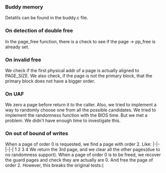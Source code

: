 ### Buddy memory
Detatils can be found in the buddy.c file.

### On detection of double free
In the page\_free function, there is a check to see
if the page -> pp\_free is already set.

### On invalid free
We check if the first physical addr of a page is actually 
aligned to PAGE\_SIZE.
We also check, if the page is not the primary block, that the
primary block does not have a bigger order.

### On UAF
We zero a page before return it to the caller.
Also, we tried to implement a way to randomly choose one from all
the possible candidates. We tried to implement the randomness function
with the BIOS time.
But we met a problem.
We didn't have enough time to investigate this.

### On out of bound of writes
When a page of order 0 is requested,
we find a page with order 2.
Like:
|-|-|-|-|
 1 2 3 4
We return the 3rd page, and we clear all the other pages(due to no randomness support).
When a page of order 0 is to be freed, we recover the guard pages and check they are actually are 0.
And free the page of order 2.
However, this breaks the original tests:(
